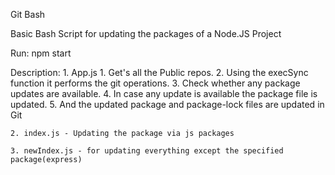 Git Bash

Basic Bash Script for updating the packages of a Node.JS Project

Run: npm start

Description:
    1. App.js
        1. Get's all the Public repos.
        2. Using the execSync function it performs the git operations.
        3. Check whether any package updates are available.
        4. In case any update is available the package file is updated.
        5. And the updated package and package-lock files are updated in Git

    2. index.js - Updating the package via js packages

    3. newIndex.js - for updating everything except the specified package(express)

